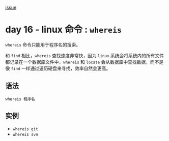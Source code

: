 [issue](https://github.com/hoperyy/blog/issues/85)

# day 16 - linux 命令 : `whereis`

`whereis` 命令只能用于程序名的搜索。
    
和 `find` 相比，`whereis` 查找速度非常快，因为 `linux` 系统会将系统内的所有文件都记录在一个数据库文件中，`whereis` 和 `locate` 会从数据库中查找数据，而不是像 `find` 一样通过遍历硬盘来寻找，效率自然会更高。

## 语法

```
whereis 程序名
```
        
## 实例
    
+   `whereis git`
+   `whereis svn`

    
    



